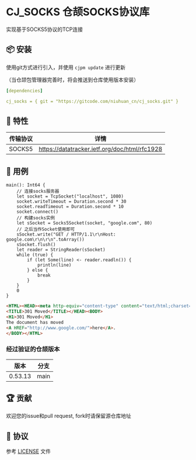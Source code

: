 CJ_SOCKS 仓颉SOCKS协议库
======================

实现基于SOCKS5协议的TCP连接

## 📦 安装

使用git方式进行引入，并使用 `cjpm update` 进行更新

（当仓颉包管理器完善时，将会推送到仓库使用版本安装）

```yaml
[dependencies]

cj_socks = { git = "https://gitcode.com/niuhuan_cn/cj_socks.git" }
```


## 📖 特性

| 传输协议 | 详情 |
| -- | -- |
| SOCKS5 | https://datatracker.ietf.org/doc/html/rfc1928 |


## 🔖 用例


```cangjie
main(): Int64 {
    // 连接socks服务器
    let socket = TcpSocket("localhost", 1080)
    socket.writeTimeout = Duration.second * 30 
    socket.readTimeout = Duration.second * 10 
    socket.connect()
    // 构建socks实例
    let sSocket = Socks5Socket(socket, "google.com", 80)
    // 之后当作Socket使用即可
    sSocket.write("GET / HTTP/1.1\r\nHost: google.com\r\n\r\n".toArray())
    sSocket.flush()
    let reader = StringReader(sSocket)
    while (true) {
        if (let Some(line) <- reader.readln()) {
            println(line)
        } else {
            break
        }
    }
    0
}
```

```html
<HTML><HEAD><meta http-equiv="content-type" content="text/html;charset=utf-8">
<TITLE>301 Moved</TITLE></HEAD><BODY>
<H1>301 Moved</H1>
The document has moved
<A HREF="http://www.google.com/">here</A>.
</BODY></HTML>
```

### 经过验证的仓颉版本

| 版本 | 分支 | 
| -- | -- |
| 0.53.13 | main |

## 🏆 贡献

欢迎您的issue和pull request, fork时请保留源仓库地址

## 📕 协议

参考 [LICENSE](LICENSE) 文件

